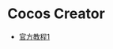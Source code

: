 # Cocos Creator
- [官方教程1](http://61.151.225.246/vhot2.qqvideo.tc.qq.com/z0181kimlrr.p703.1.mp4?sha=1483E1E84E24D6B6CF3564990FC35281F087DF72&sdtfrom=v1090&type=mp4&vkey=A72A33BFF0E4F73905D6E539A0C4965890D7CBCE183B417F9D75CED30BA5F8A7989280F79BF8DCBC44661E06DFDEE65B2F7EE559DFA4BB0976E280BEA4418943217197130204F34E841118411975C83360DA6120509AD5FC&level=0&platform=70902&br=27&fmt=sd&sp=0&guid=993869B35672B4683AA686127A3F4D769396AA11&ocid=2484934060&ocid=458167724&ocid=412274698)